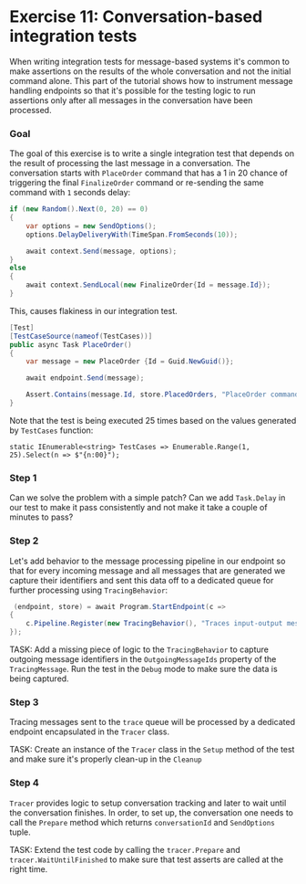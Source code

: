 # Exercise 11: Conversation-based integration tests

When writing integration tests for message-based systems it's common to make assertions on the results of the whole conversation and not the initial command alone. This part of the tutorial shows how to instrument message handling endpoints so that it's possible for the testing logic to run assertions only after all messages in the conversation have been processed. 

### Goal

The goal of this exercise is to write a single integration test that depends on the result of processing the last message in a conversation. The conversation starts with `PlaceOrder` command that has a 1 in 20 chance of triggering the final `FinalizeOrder` command or re-sending the same command with `1` seconds delay:

```csharp
if (new Random().Next(0, 20) == 0)
{
    var options = new SendOptions();
    options.DelayDeliveryWith(TimeSpan.FromSeconds(10));

    await context.Send(message, options);
}
else
{
    await context.SendLocal(new FinalizeOrder{Id = message.Id});
}
```

This, causes flakiness in our integration test.

```csharp
[Test]
[TestCaseSource(nameof(TestCases))]
public async Task PlaceOrder()
{
    var message = new PlaceOrder {Id = Guid.NewGuid()};

    await endpoint.Send(message);

    Assert.Contains(message.Id, store.PlacedOrders, "PlaceOrder command should result in order record being stored in the OrderStore");
}
```

Note that the test is being executed 25 times based on the values generated by `TestCases` function:

```
static IEnumerable<string> TestCases => Enumerable.Range(1, 25).Select(n => $"{n:00}");
```

### Step 1

Can we solve the problem with a simple patch? Can we add `Task.Delay` in our test to make it pass consistently and not make it take a couple of minutes to pass?

### Step 2

Let's add behavior to the message processing pipeline in our endpoint so that for every incoming message and all messages that are generated we capture their identifiers and sent this data off to a dedicated queue for further processing using `TracingBehavior`:

```csharp 
 (endpoint, store) = await Program.StartEndpoint(c =>
{
    c.Pipeline.Register(new TracingBehavior(), "Traces input-output messages");
});
```

TASK: Add a missing piece of logic to the `TracingBehavior` to capture outgoing message identifiers in the `OutgoingMessageIds` property of the `TracingMessage`. Run the test in the `Debug` mode to make sure the data is being captured.

### Step 3

Tracing messages sent to the `trace` queue will be processed by a dedicated endpoint encapsulated in the `Tracer` class. 

TASK: Create an instance of the `Tracer` class in the `Setup` method of the test and make sure it's properly clean-up in the `Cleanup` 

### Step 4

`Tracer` provides logic to setup conversation tracking and later to wait until the conversation finishes. In order, to set up, the conversation one needs to call the `Prepare` method which returns `conversationId` and `SendOptions` tuple.

TASK: Extend the test code by calling the `tracer.Prepare` and `tracer.WaitUntilFinished` to make sure that test asserts are called at the right time.

